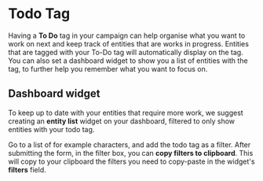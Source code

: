 # Todo Tag

Having a **To Do** tag in your campaign can help organise what you want to work on next and keep track of entities that are works in progress. Entities that are tagged with your To-Do tag will automatically display on the tag. You can also set a dashboard widget to show you a list of entities with the tag, to further help you remember what you want to focus on.

## Dashboard widget

To keep up to date with your entities that require more work, we suggest creating an **entity list** widget on your dashboard, filtered to only show entities with your todo tag.

Go to a list of for example characters, and add the todo tag as a filter. After submitting the form, in the filter box, you can **copy filters to clipboard**. This will copy to your clipboard the filters you need to copy-paste in the widget's **filters** field.